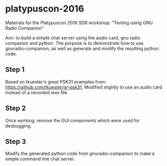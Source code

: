 # platypuscon-2016
Materials for the Platypuscon 2016 SDR workshop: "Texting using GNU Radio Companion"

Aim: to build a simple chat server using the audio card, gnu radio companion and python. The purpose is to demonstrate how to use gnuradio-companion, as well as generate and modify the resulting python code.

Step 1
------
Based on tkuester's great PSK31 examples from: https://github.com/tkuester/gr-psk31. Modified slightly to use an audio card instead of a recorded wav file.

Step 2
------
Once working, remove the GUI components which were used for deubugging.

Step 3
-------
Modify the generated python code from gnuradio-companion to make a simple command line chat server.
